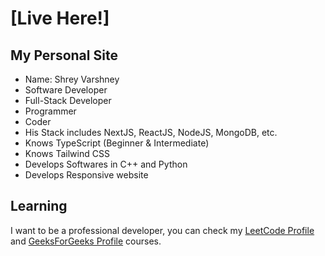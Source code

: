 <!-- [![Watch tutorial here](https://img.youtube.com/vi/sUKptmUVIBM/0.jpg)](https://youtu.be/sUKptmUVIBM) -->

# [Live Here!]

## My Personal Site

- Name: Shrey Varshney
- Software Developer
- Full-Stack Developer
- Programmer
- Coder
- His Stack includes NextJS, ReactJS, NodeJS, MongoDB, etc.
- Knows TypeScript (Beginner & Intermediate)
- Knows Tailwind CSS
- Develops Softwares in C++ and Python
- Develops Responsive website

## Learning

I want to be a professional developer, you can check my [LeetCode Profile](https://leetcode.com/shreyvarshney1) and [GeeksForGeeks Profile](https://auth.geeksforgeeks.org/user/shreyvarshney1) courses.

